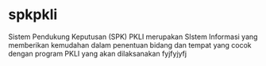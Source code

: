 spkpkli
=======

Sistem Pendukung Keputusan (SPK) PKLI merupakan SIstem Informasi yang memberikan kemudahan dalam penentuan bidang dan tempat yang cocok dengan program PKLI yang akan dilaksanakan
fyjfyjyfj
